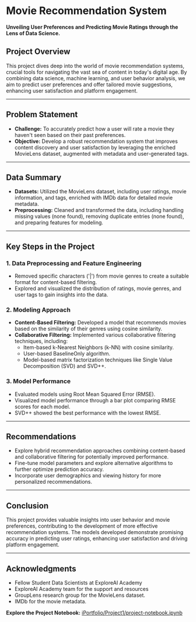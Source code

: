 # Movie Recommendation System
**Unveiling User Preferences and Predicting Movie Ratings through the Lens of Data Science.**

## Project Overview
This project dives deep into the world of movie recommendation systems, crucial tools for navigating the vast sea of content in today's digital age. By combining data science, machine learning, and user behavior analysis, we aim to predict user preferences and offer tailored movie suggestions, enhancing user satisfaction and platform engagement.

---

## Problem Statement
- **Challenge:** To accurately predict how a user will rate a movie they haven't seen based on their past preferences.
- **Objective:** Develop a robust recommendation system that improves content discovery and user satisfaction by leveraging the enriched MovieLens dataset, augmented with metadata and user-generated tags.

---

## Data Summary
- **Datasets:** Utilized the MovieLens dataset, including user ratings, movie information, and tags, enriched with IMDb data for detailed movie metadata.
- **Preprocessing:**  Cleaned and transformed the data, including handling missing values (none found), removing duplicate entries (none found), and preparing features for modeling.

---

## Key Steps in the Project

### 1. Data Preprocessing and Feature Engineering
- Removed specific characters ('|') from movie genres to create a suitable format for content-based filtering.
- Explored and visualized the distribution of ratings, movie genres, and user tags to gain insights into the data.

### 2. Modeling Approach
- **Content-Based Filtering:**  Developed a model that recommends movies based on the similarity of their genres using cosine similarity.
- **Collaborative Filtering:** Implemented various collaborative filtering techniques, including:
    - Item-based k-Nearest Neighbors (k-NN) with cosine similarity.
    - User-based BaselineOnly algorithm.
    - Model-based matrix factorization techniques like Single Value Decomposition (SVD) and SVD++.

### 3. Model Performance
- Evaluated models using Root Mean Squared Error (RMSE).
- Visualized model performance through a bar plot comparing RMSE scores for each model.
- SVD++ showed the best performance with the lowest RMSE.

---

## Recommendations
- Explore hybrid recommendation approaches combining content-based and collaborative filtering for potentially improved performance.
- Fine-tune model parameters and explore alternative algorithms to further optimize prediction accuracy.
- Incorporate user demographics and viewing history for more personalized recommendations.

---

## Conclusion
This project provides valuable insights into user behavior and movie preferences, contributing to the development of more effective recommendation systems. The models developed demonstrate promising accuracy in predicting user ratings, enhancing user satisfaction and driving platform engagement.

---

## Acknowledgments
- Fellow Student Data Scientists at ExploreAI Academy
- ExploreAI Academy team for the support and resources
- GroupLens research group for the MovieLens dataset.
- IMDb for the movie metadata.

**Explore the Project Notebook:** [iPortfolio/Project1/project-notebook.ipynb](iPortfolio/Project1/project-notebook.ipynb) 
